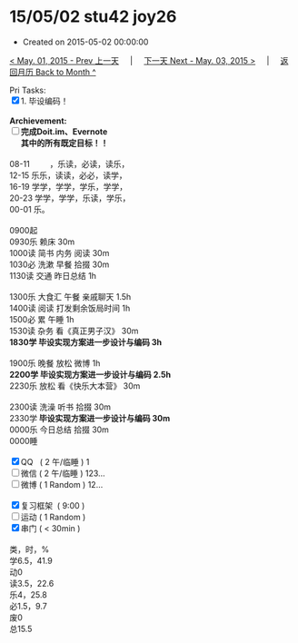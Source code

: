 # 15/05/02 stu42 joy26

- Created on 2015-05-02 00:00:00

[< May. 01, 2015 - Prev 上一天](_archived/lifelogs/2015/05/d01.md) &nbsp; &nbsp; | &nbsp; &nbsp; [下一天 Next - May. 03, 2015 >](_archived/lifelogs/2015/05/d03.md) &nbsp; &nbsp; |  &nbsp; &nbsp; [返回月历 Back to Month ^](_archived/lifelogs/2015/05/index.md)
<br/><div>Pri Tasks:</div><div><input type="checkbox" checked="true" />1. 毕设编码！</div><div><br/></div><div><strong>Archievement:</strong></div><div><strong><input type="checkbox" /></strong><strong>完成Doit.im、</strong><strong>Evernote</strong></div><div><strong>      其中的</strong><strong>所有</strong><strong>既定目标！！</strong></div><div><br/></div><div>08-11         ，乐读，必读，读乐，</div><div>12-15 乐乐，读读，必必，读学，</div><div>16-19 学学，学学，学乐，学学，</div><div>20-23 学学，学学，乐读，学乐，</div><div>00-01 乐。</div><div><br/></div><div>0900起</div><div>0930乐 赖床 30m</div><div>1000读 简书 内务 阅读 30m</div><div>1030必 洗漱 早餐 拾掇 30m</div><div>1130读 交通 昨日总结 1h</div><div><br/></div><div>1300乐 大食汇 午餐 亲戚聊天 1.5h</div><div>1400读 阅读 打发剩余饭局时间 1h</div><div>1500必 累 午睡 1h</div><div>1530读 杂务 看《真正男子汉》 30m</div><div><strong>1830学</strong><strong> 毕设实现方案进一步设计与编码</strong><strong> 3h</strong></div><div><br/></div><div>1900乐 晚餐 放松 微博 1h</div><div><strong>2200学 毕设实现方案进一步设计与编码</strong><strong> 2.5h</strong></div><div>2230乐 放松 看《快乐大本营》 30m</div><div><br/></div><div>2300读 洗澡 听书 拾掇 30m</div><div>2330学<strong> 毕设实现方案进一步设计与编码</strong><strong> 30m</strong></div><div>0000乐 今日总结 拾掇 30m</div><div>0000睡</div><div><br/></div><div><input type="checkbox" checked="true" />QQ   ( 2 午/临睡 ) 1</div><div><input type="checkbox" />微信 ( 2 午/临睡 ) 123…</div><div><input type="checkbox" />微博 ( 1 Random ) 12…</div><div><br/></div><div><input type="checkbox" checked="true" />复习框架  ( 9:00 )</div><div><input type="checkbox" />运动 ( 1 Random )</div><div><input type="checkbox" checked="true" />串门 ( < 30min )</div><div><br/></div><div>类，时，%</div><div>学6.5，41.9</div><div>动0</div><div>读3.5，22.6</div><div>乐4，25.8</div><div>必1.5，9.7</div><div>废0</div><div>总15.5</div>

